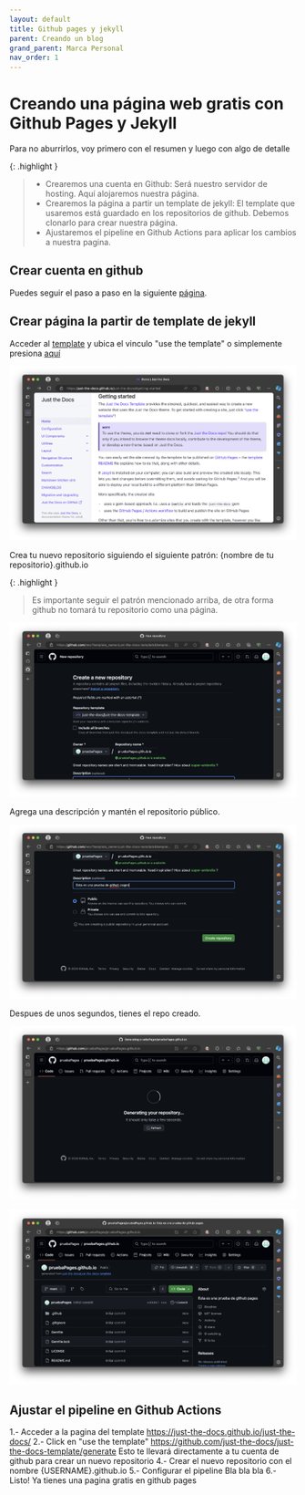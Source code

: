 ```yaml
---
layout: default
title: Github pages y jekyll
parent: Creando un blog
grand_parent: Marca Personal
nav_order: 1
---
```


# Creando una página web gratis con Github Pages y Jekyll
Para no aburrirlos, voy primero con el resumen y luego con algo de detalle

{: .highlight }
> - Crearemos una cuenta en Github: Será nuestro servidor de hosting. Aquí alojaremos nuestra página.
> - Crearemos la página a partir un template de jekyll: El template que usaremos está guardado en los repositorios de github. Debemos clonarlo para crear nuestra página.
> - Ajustaremos el pipeline en Github Actions para aplicar los cambios a nuestra pagina.

## Crear cuenta en github

Puedes seguir el paso a paso en la siguiente [página](https://cmdiaz.com/docs/marca-personal/crear-cuenta-github/#crear-cuenta-en-github).

## Crear página la partir de template de jekyll
Acceder al [template](https://just-the-docs.github.io/just-the-docs/#getting-started) y ubica el vinculo "use the template" o simplemente presiona [aquí](https://github.com/just-the-docs/just-the-docs-template/generate)

![template](/docs/marca-personal/crear-blog/github-pages-jekyll/images/8.png)

Crea tu nuevo repositorio siguiendo el siguiente patrón: {nombre de tu repositorio}.github.io

{: .highlight }
> Es importante seguir el patrón mencionado arriba, de otra forma github no tomará tu repositorio como una página.

![repo name](/docs/marca-personal/crear-blog/github-pages-jekyll/images/9.png)

Agrega una descripción y mantén el repositorio público.

![repo options](/docs/marca-personal/crear-blog/github-pages-jekyll/images/10.png)

Despues de unos segundos, tienes el repo creado.

![repo creation 1](/docs/marca-personal/crear-blog/github-pages-jekyll/images/11.png)

![repo creation 2](/docs/marca-personal/crear-blog/github-pages-jekyll/images/12.png)

## Ajustar el pipeline en Github Actions

1.- Acceder a la pagina del template https://just-the-docs.github.io/just-the-docs/
2.- Click en "use the template" https://github.com/just-the-docs/just-the-docs-template/generate
Esto te llevará directamente a tu cuenta de github para crear un nuevo repositorio
4.- Crear el nuevo repositorio con el nombre {USERNAME}.github.io
5.- Configurar el pipeline
Bla bla bla
6.- Listo! Ya tienes una pagina gratis en github pages